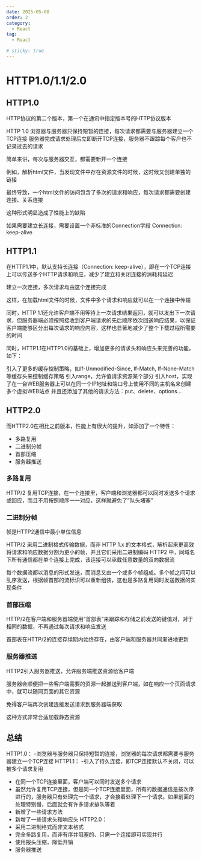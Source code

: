 ```yaml
---
date: 2025-05-08
order: 2
category:
  - React
tag:
  - React

# sticky: true
---
```


# HTTP1.0/1.1/2.0

## HTTP1.0
HTTP协议的第二个版本，第一个在通讯中指定版本号的HTTP协议版本

HTTP 1.0 浏览器与服务器只保持短暂的连接，每次请求都需要与服务器建立一个TCP连接
服务器完成请求处理后立即断开TCP连接，服务器不跟踪每个客户也不记录过去的请求

简单来讲，每次与服务器交互，都需要新开一个连接

例如，解析html文件，当发现文件中存在资源文件的时候，这时候又创建单独的链接

最终导致，一个html文件的访问包含了多次的请求和响应，每次请求都需要创建连接、关系连接

这种形式明显造成了性能上的缺陷

如果需要建立长连接，需要设置一个非标准的Connection字段 Connection: keep-alive


## HTTP1.1
在HTTP1.1中，默认支持长连接（Connection: keep-alive），即在一个TCP连接上可以传送多个HTTP请求和响应，减少了建立和关闭连接的消耗和延迟

建立一次连接，多次请求均由这个连接完成

这样，在加载html文件的时候，文件中多个请求和响应就可以在一个连接中传输

同时，HTTP 1.1还允许客户端不用等待上一次请求结果返回，就可以发出下一次请求，但服务器端必须按照接收到客户端请求的先后顺序依次回送响应结果，以保证客户端能够区分出每次请求的响应内容，这样也显著地减少了整个下载过程所需要的时间

同时，HTTP1.1在HTTP1.0的基础上，增加更多的请求头和响应头来完善的功能，如下：

引入了更多的缓存控制策略，如If-Unmodified-Since, If-Match, If-None-Match等缓存头来控制缓存策略
引入range，允许值请求资源某个部分
引入host，实现了在一台WEB服务器上可以在同一个IP地址和端口号上使用不同的主机名来创建多个虚拟WEB站点
并且还添加了其他的请求方法：put、delete、options...


## HTTP2.0
而HTTP2.0在相比之前版本，性能上有很大的提升，如添加了一个特性：
- 多路复用
- 二进制分帧
- 首部压缩
- 服务器推送

### 多路复用
HTTP/2 复用TCP连接，在一个连接里，客户端和浏览器都可以同时发送多个请求或回应，而且不用按照顺序一一对应，这样就避免了”队头堵塞”

### 二进制分帧
帧是HTTP2通信中最小单位信息

HTTP/2 采用二进制格式传输数据，而非 HTTP 1.x 的文本格式，解析起来更高效
将请求和响应数据分割为更小的帧，并且它们采用二进制编码
HTTP2 中，同域名下所有通信都在单个连接上完成，该连接可以承载任意数量的双向数据流

每个数据流都以消息的形式发送，而消息又由一个或多个帧组成。多个帧之间可以乱序发送，根据帧首部的流标识可以重新组装，这也是多路复用同时发送数据的实现条件

### 首部压缩
HTTP/2在客户端和服务器端使用“首部表”来跟踪和存储之前发送的键值对，对于相同的数据，不再通过每次请求和响应发送

首部表在HTTP/2的连接存续期内始终存在，由客户端和服务器共同渐进地更新

### 服务器推送
HTTP2引入服务器推送，允许服务端推送资源给客户端

服务器会顺便把一些客户端需要的资源一起推送到客户端，如在响应一个页面请求中，就可以随同页面的其它资源

免得客户端再次创建连接发送请求到服务器端获取

这种方式非常合适加载静态资源


## 总结
HTTP1.0：
-浏览器与服务器只保持短暂的连接，浏览器的每次请求都需要与服务器建立一个TCP连接
HTTP1.1：
-引入了持久连接，即TCP连接默认不关闭，可以被多个请求复用
- 在同一个TCP连接里面，客户端可以同时发送多个请求
- 虽然允许复用TCP连接，但是同一个TCP连接里面，所有的数据通信是按次序进行的，服务器只有处理完一个请求，才会接着处理下一个请求。如果前面的处理特别慢，后面就会有许多请求排队等着
- 新增了一些请求方法
- 新增了一些请求头和响应头
HTTP2.0：
- 采用二进制格式而非文本格式
- 完全多路复用，而非有序并阻塞的、只需一个连接即可实现并行
- 使用报头压缩，降低开销
- 服务器推送
















